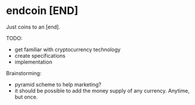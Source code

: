 
# endcoin [END]
Just coins to an [end].

TODO:
- get familiar with cryptocurrency technology 
- create specifications
- implementation

Brainstorming:
- pyramid scheme to help marketing?
- it should be possible to add the money supply of any currency. Anytime, but once.
